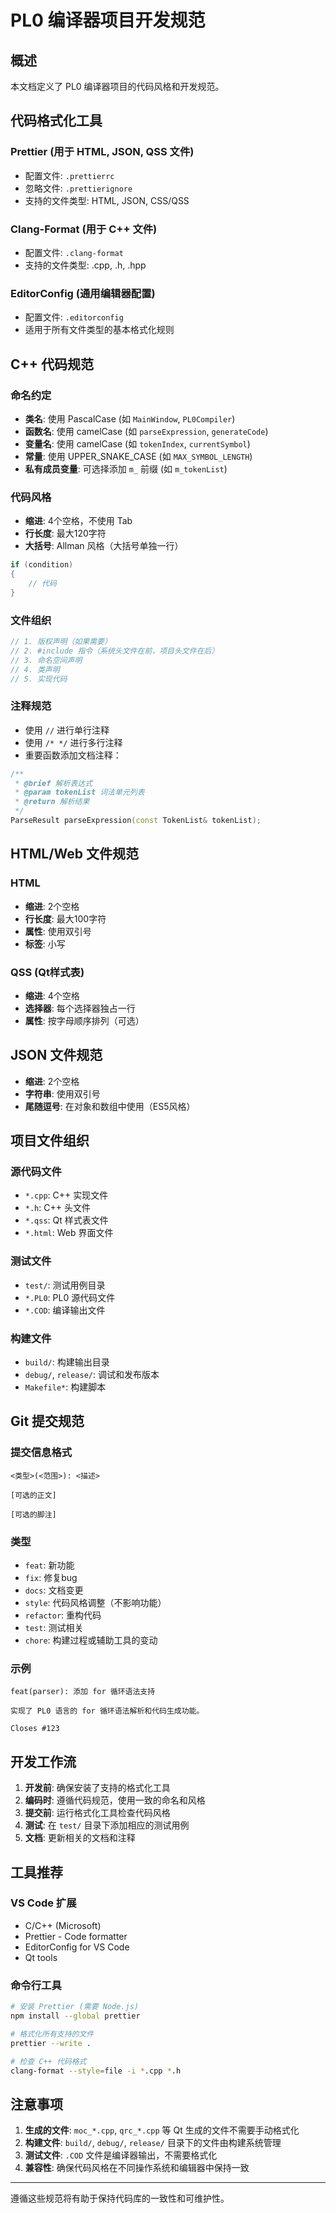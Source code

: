 # PL0 编译器项目开发规范

## 概述

本文档定义了 PL0 编译器项目的代码风格和开发规范。

## 代码格式化工具

### Prettier (用于 HTML, JSON, QSS 文件)

- 配置文件: `.prettierrc`
- 忽略文件: `.prettierignore`
- 支持的文件类型: HTML, JSON, CSS/QSS

### Clang-Format (用于 C++ 文件)

- 配置文件: `.clang-format`
- 支持的文件类型: .cpp, .h, .hpp

### EditorConfig (通用编辑器配置)

- 配置文件: `.editorconfig`
- 适用于所有文件类型的基本格式化规则

## C++ 代码规范

### 命名约定

- **类名**: 使用 PascalCase (如 `MainWindow`, `PL0Compiler`)
- **函数名**: 使用 camelCase (如 `parseExpression`, `generateCode`)
- **变量名**: 使用 camelCase (如 `tokenIndex`, `currentSymbol`)
- **常量**: 使用 UPPER_SNAKE_CASE (如 `MAX_SYMBOL_LENGTH`)
- **私有成员变量**: 可选择添加 `m_` 前缀 (如 `m_tokenList`)

### 代码风格

- **缩进**: 4个空格，不使用 Tab
- **行长度**: 最大120字符
- **大括号**: Allman 风格（大括号单独一行）

```cpp
if (condition)
{
    // 代码
}
```

### 文件组织

```cpp
// 1. 版权声明（如果需要）
// 2. #include 指令（系统头文件在前，项目头文件在后）
// 3. 命名空间声明
// 4. 类声明
// 5. 实现代码
```

### 注释规范

- 使用 `//` 进行单行注释
- 使用 `/* */` 进行多行注释
- 重要函数添加文档注释：

```cpp
/**
 * @brief 解析表达式
 * @param tokenList 词法单元列表
 * @return 解析结果
 */
ParseResult parseExpression(const TokenList& tokenList);
```

## HTML/Web 文件规范

### HTML

- **缩进**: 2个空格
- **行长度**: 最大100字符
- **属性**: 使用双引号
- **标签**: 小写

### QSS (Qt样式表)

- **缩进**: 4个空格
- **选择器**: 每个选择器独占一行
- **属性**: 按字母顺序排列（可选）

## JSON 文件规范

- **缩进**: 2个空格
- **字符串**: 使用双引号
- **尾随逗号**: 在对象和数组中使用（ES5风格）

## 项目文件组织

### 源代码文件

- `*.cpp`: C++ 实现文件
- `*.h`: C++ 头文件
- `*.qss`: Qt 样式表文件
- `*.html`: Web 界面文件

### 测试文件

- `test/`: 测试用例目录
- `*.PL0`: PL0 源代码文件
- `*.COD`: 编译输出文件

### 构建文件

- `build/`: 构建输出目录
- `debug/`, `release/`: 调试和发布版本
- `Makefile*`: 构建脚本

## Git 提交规范

### 提交信息格式

```
<类型>(<范围>): <描述>

[可选的正文]

[可选的脚注]
```

### 类型

- `feat`: 新功能
- `fix`: 修复bug
- `docs`: 文档变更
- `style`: 代码风格调整（不影响功能）
- `refactor`: 重构代码
- `test`: 测试相关
- `chore`: 构建过程或辅助工具的变动

### 示例

```
feat(parser): 添加 for 循环语法支持

实现了 PL0 语言的 for 循环语法解析和代码生成功能。

Closes #123
```

## 开发工作流

1. **开发前**: 确保安装了支持的格式化工具
2. **编码时**: 遵循代码规范，使用一致的命名和风格
3. **提交前**: 运行格式化工具检查代码风格
4. **测试**: 在 `test/` 目录下添加相应的测试用例
5. **文档**: 更新相关的文档和注释

## 工具推荐

### VS Code 扩展

- C/C++ (Microsoft)
- Prettier - Code formatter
- EditorConfig for VS Code
- Qt tools

### 命令行工具

```bash
# 安装 Prettier (需要 Node.js)
npm install --global prettier

# 格式化所有支持的文件
prettier --write .

# 检查 C++ 代码格式
clang-format --style=file -i *.cpp *.h
```

## 注意事项

1. **生成的文件**: `moc_*.cpp`, `qrc_*.cpp` 等 Qt 生成的文件不需要手动格式化
2. **构建文件**: `build/`, `debug/`, `release/` 目录下的文件由构建系统管理
3. **测试文件**: `.COD` 文件是编译器输出，不需要格式化
4. **兼容性**: 确保代码风格在不同操作系统和编辑器中保持一致

---

遵循这些规范将有助于保持代码库的一致性和可维护性。
